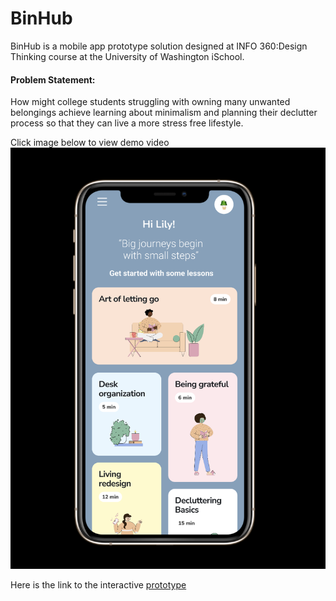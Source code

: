 # BinHub

BinHub is a mobile app prototype solution designed at INFO 360:Design Thinking course at the University of Washington iSchool.

<h4> Problem Statement: </h4>

How might college students struggling
with owning many unwanted
belongings achieve learning about
minimalism and planning their
declutter process so that they can live
a more stress free lifestyle.

Click image below to view demo video
[![prototype](demo.png)](https://www.youtube.com/watch?v=7dhMfW2wTtY)

Here is the link to the interactive [prototype](https://www.figma.com/proto/I5FpiOOrodw7fd5TVBuhk5/Untitled?node-id=285%3A1466&scaling=scale-down&page-id=0%3A1&starting-point-node-id=301%3A4114)
